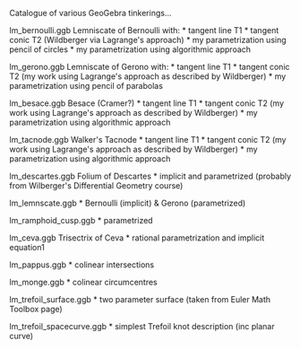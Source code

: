 Catalogue of various GeoGebra tinkerings...

lm_bernoulli.ggb
  Lemniscate of Bernoulli with:
    * tangent line T1
    * tangent conic T2 (Wildberger via Lagrange's approach)
    * my parametrization using pencil of circles
    * my parametrization using algorithmic approach

lm_gerono.ggb
  Lemniscate of Gerono with:
    * tangent line T1
    * tangent conic T2 (my work using Lagrange's approach as described by Wildberger)
    * my parametrization using pencil of parabolas

lm_besace.ggb
  Besace (Cramer?)
    * tangent line T1
    * tangent conic T2 (my work using Lagrange's approach as described by Wildberger)
    * my parametrization using algorithmic approach

lm_tacnode.ggb
  Walker's Tacnode
    * tangent line T1
    * tangent conic T2 (my work using Lagrange's approach as described by Wildberger)
    * my parametrization using algorithmic approach

lm_descartes.ggb
  Folium of Descartes
    * implicit and parametrized (probably from Wilberger's Differential Geometry course)

lm_lemnscate.ggb
    * Bernoulli (implicit) & Gerono (parametrized)

lm_ramphoid_cusp.ggb
    * parametrized

lm_ceva.ggb
  Trisectrix of Ceva
    * rational parametrization and implicit equation1

lm_pappus.ggb
    * colinear intersections

lm_monge.ggb
    * colinear circumcentres

lm_trefoil_surface.ggb
    * two parameter surface (taken from Euler Math Toolbox page)

lm_trefoil_spacecurve.ggb
    * simplest Trefoil knot description (inc planar curve)


